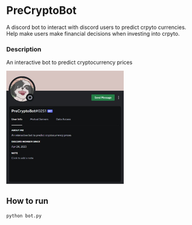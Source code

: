 # PreCryptoBot
A discord bot to interact with discord users to predict crpyto currencies. Help make users make financial decisions when investing into crpyto.

### Description
An interactive bot to predict cryptocurrency prices


<img src="resources/git_image.JPG" height="300">

## How to run
`python bot.py`
